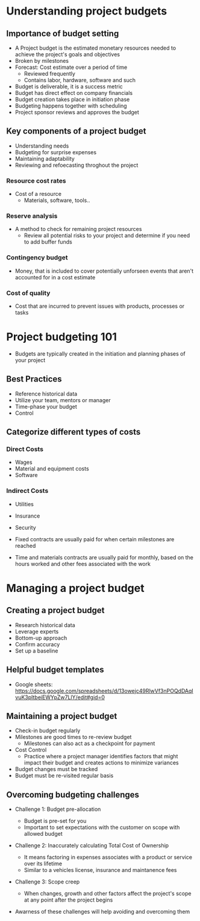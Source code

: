 # Understanding project budgets
## Importance of budget setting
- A Project budget is the estimated monetary resources needed to achieve the project's goals and objectives
- Broken by milestones
- Forecast: Cost estimate over a period of time
  - Reviewed frequently
  - Contains labor, hardware, software and such
- Budget is deliverable, it is a success metric
- Budget has direct effect on company financials
- Budget creation takes place in initiation phase
- Budgeting happens together with scheduling
- Project sponsor reviews and approves the budget

## Key components of a project budget
- Understanding needs
- Budgeting for surprise expenses
- Maintaining adaptability
- Reviewing and refoecasting throghout the project

### Resource cost rates
- Cost of a resource
  - Materials, software, tools..

### Reserve analysis
- A method to check for remaining project resources
  - Review all potential risks to your project and determine if you need to add buffer funds

### Contingency budget
- Money, that is included to cover potentially unforseen events that aren't accounted for in a cost estimate

### Cost of quality
- Cost that are incurred to prevent issues with products, processes or tasks

# Project budgeting 101
- Budgets are typically created in the initiation and planning phases of your project

## Best Practices
- Reference historical data
- Utilize your team, mentors or manager
- Time-phase your budget
- Control

## Categorize different types of costs
### Direct Costs
- Wages
- Material and equipment costs
- Software

### Indirect Costs
- Utilities
- Insurance
- Security

- Fixed contracts are usually paid for when certain milestones are reached 
- Time and materials contracts are usually paid for monthly, based on the hours worked and other fees associated with the work

# Managing a project budget
## Creating a project budget
- Research historical data
- Leverage experts
- Bottom-up approach
- Confirm accuracy
- Set up a baseline

## Helpful budget templates
- Google sheets: https://docs.google.com/spreadsheets/d/13owejc49RlwVf3nPOQdDAqIvuK3pItbeiEWYpZw7LlY/edit#gid=0

## Maintaining a project budget
- Check-in budget regularly
- Milestones are good times to re-review budget
  - Milestones can also act as a checkpoint for payment
- Cost Control
  - Practice where a project manager identifies factors that might impact their budget and creates actions to minimize variances
- Budget changes must be tracked 
- Budget must be re-visited regular basis

## Overcoming budgeting challenges
- Challenge 1: Budget pre-allocation
  - Budget is pre-set for you
  - Important to set expectations with the customer on scope with allowed budget
- Challenge 2: Inaccurately calculating Total Cost of Ownership
  - It means factoring in expenses associates with a product or service over its lifetime
  - Similar to a vehicles license, insurance and maintanence fees
- Challenge 3: Scope creep
  - When changes, growth and other factors affect the project's scope at any point after the project begins

- Awarness of these challenges will help avoiding and overcoming them
